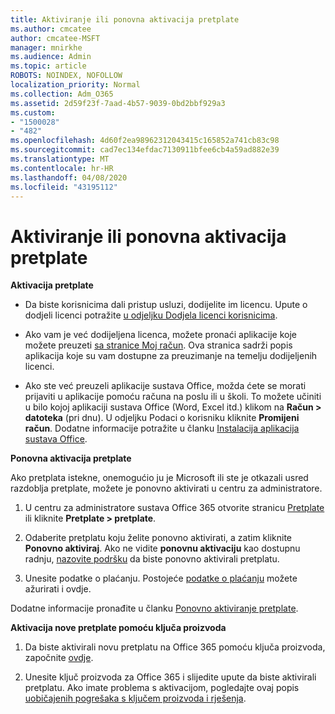 ```yaml
---
title: Aktiviranje ili ponovna aktivacija pretplate
ms.author: cmcatee
author: cmcatee-MSFT
manager: mnirkhe
ms.audience: Admin
ms.topic: article
ROBOTS: NOINDEX, NOFOLLOW
localization_priority: Normal
ms.collection: Adm_O365
ms.assetid: 2d59f23f-7aad-4b57-9039-0bd2bbf929a3
ms.custom:
- "1500028"
- "482"
ms.openlocfilehash: 4d60f2ea98962312043415c165852a741cb83c98
ms.sourcegitcommit: cad7ec134efdac7130911bfee6cb4a59ad882e39
ms.translationtype: MT
ms.contentlocale: hr-HR
ms.lasthandoff: 04/08/2020
ms.locfileid: "43195112"
---
```

# <a name="activate-or-reactivate-a-subscription"></a>Aktiviranje ili ponovna aktivacija pretplate

**Aktivacija pretplate**

- Da biste korisnicima dali pristup usluzi, dodijelite im licencu. Upute o dodjeli licenci potražite [u odjeljku Dodjela licenci korisnicima](https://docs.microsoft.com/microsoft-365/admin/manage/assign-licenses-to-users?view=o365-worldwide). 

- Ako vam je već dodijeljena licenca, možete pronaći aplikacije koje možete preuzeti [sa stranice Moj račun](https://portal.office.com/account/#installs). Ova stranica sadrži popis aplikacija koje su vam dostupne za preuzimanje na temelju dodijeljenih licenci. 

- Ako ste već preuzeli aplikacije sustava Office, možda ćete se morati prijaviti u aplikacije pomoću računa na poslu ili u školi. To možete učiniti u bilo kojoj aplikaciji sustava Office (Word, Excel itd.) klikom na **Račun > datoteka** (pri dnu). U odjeljku Podaci o korisniku kliknite **Promijeni račun**. Dodatne informacije potražite u članku [Instalacija aplikacija sustava Office](https://docs.microsoft.com/microsoft-365/admin/setup/install-applications). 

**Ponovna aktivacija pretplate**

Ako pretplata istekne, onemogućio ju je Microsoft ili ste je otkazali usred razdoblja pretplate, možete je ponovno aktivirati u centru za administratore.
  
1. U centru za administratore sustava Office 365 otvorite stranicu [Pretplate](https://go.microsoft.com/fwlink/p/?linkid=842054) ili kliknite **Pretplate > pretplate**.

2. Odaberite pretplatu koju želite ponovno aktivirati, a zatim kliknite **Ponovno aktiviraj**. Ako ne vidite **ponovnu aktivaciju** kao dostupnu radnju, [nazovite podršku](https://support.office.com/article/call-support-32a17ca7-6fa0-4870-8a8d-e25ba4ccfd4b) da biste ponovno aktivirali pretplatu.

3. Unesite podatke o plaćanju. Postojeće [podatke o plaćanju](https://docs.microsoft.com/microsoft-365/commerce/billing-and-payments/add-update-or-remove-credit-card-or-bank-account?view=o365-worldwide) možete ažurirati i ovdje.

Dodatne informacije pronađite u članku [Ponovno aktiviranje pretplate](https://docs.microsoft.com/office365/admin/subscriptions-and-billing/reactivate-your-subscription).

**Aktivacija nove pretplate pomoću ključa proizvoda**

1. Da biste aktivirali novu pretplatu na Office 365 pomoću ključa proizvoda, započnite [ovdje](https://support.office.com/article/where-to-enter-your-office-product-key-0a82e5ae-739e-4b92-a6f4-2ec780c185db). 

2. Unesite ključ proizvoda za Office 365 i slijedite upute da biste aktivirali pretplatu. Ako imate problema s aktivacijom, pogledajte ovaj popis [uobičajenih pogrešaka s ključem proizvoda i rješenja](https://docs.microsoft.com/microsoft-365/commerce/product-key-errors-and-solutions).
